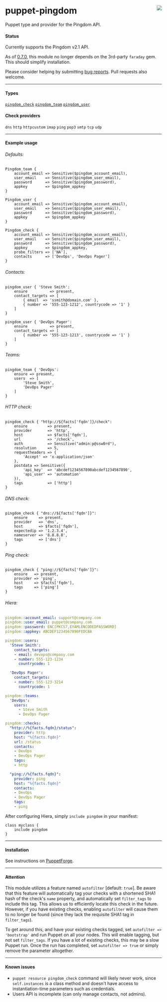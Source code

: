 # puppet-pingdom <img align="right" src="https://my.pingdom.com/images/pingdom.svg" />
Puppet type and provider for the Pingdom API.

#### Status
Currently supports the Pingdom v2.1 API.

As of [0.7.0](https://github.com/cwells/puppet-pingdom/releases/tag/0.7.0), this module no longer depends on the 3rd-party `faraday` gem. This should simplify installation.

Please consider helping by submitting [bug reports](https://github.com/cwells/puppet-pingdom/issues). Pull requests also welcome.

---

#### Types
[`pingdom_check`][pingdom_check_properties] [`pingdom_team`][pingdom_team_properties] [`pingdom_user`][pingdom_user_properties]

#### Check providers
`dns` `http` `httpcustom` `imap` `ping` `pop3` `smtp` `tcp` `udp`

---

#### Example usage
###### Defaults:
```puppet
Pingdom_team {
    account_email => Sensitive($pingdom_account_email),
    user_email    => Sensitive($pingdom_user_email),
    password      => Sensitive($pingdom_password),
    appkey        => $pingdom_appkey
}

Pingdom_user {
    account_email => Sensitive($pingdom_account_email),
    user_email    => Sensitive($pingdom_user_email),
    password      => Sensitive($pingdom_password),
    appkey        => $pingdom_appkey
}

Pingdom_check {
    account_email => Sensitive($pingdom_account_email),
    user_email    => Sensitive($pingdom_user_email),
    password      => Sensitive($pingdom_password),
    appkey        => $pingdom_appkey,
    probe_filters => ['NA'],
    contacts      => ['DevOps', 'DevOps Pager']
}
```

###### Contacts:
```puppet
pingdom_user { 'Steve Smith':
    ensure          => present,
    contact_targets => [
        { email  => 'ssmith@domain.com' },
        { number => '555-123-1212', countrycode => '1' }
    ]
}

pingdom_user { 'DevOps Pager':
    ensure          => present,
    contact_targets => [
        { number => '555-123-1213', countrycode => '1' }
    ]
}
```

###### Teams:
```puppet
pingdom_team { 'DevOps':
    ensure => present,
    users  => [
        'Steve Smith',
        'DevOps Pager'
    ]
}
```

###### HTTP check:
```puppet
pingdom_check { "http://${facts['fqdn']}/check":
    ensure         => present,
    provider       => 'http',
    host           => $facts['fqdn'],
    url            => '/check',
    auth           => Sensitive("admin:p@ssw0rd"),
    resolution     => 5,
    requestheaders => {
        'Accept' => 'x-application/json'
    },
    postdata => Sensitive({
        'api_key'  => 'abcdef1234567890abcdef1234567890',
        'api_user' => 'automation'
    }),
    tags           => ['http']
}
```

###### DNS check:
```puppet
pingdom_check { "dns://${facts['fqdn']}":
    ensure     => present,
    provider   => 'dns',
    host       => $facts['fqdn'],
    expectedip => '1.2.3.4',
    nameserver => '8.8.8.8',
    tags       => ['dns']
}
```

###### Ping check:
```puppet
pingdom_check { "ping://${facts['fqdn']}":
    ensure   => present,
    provider => 'ping',
    host     => $facts['fqdn'],
    tags     => ['ping']
}
```

###### Hiera:

```yaml
pingdom::account_email: support@company.com
pingdom::user_email: puppet@company.com
pingdom::password: ENC[PKCS7,EYAMLENCODEDPASSWORD]
pingdom::appkey: ABCDEF1234567890FEDCBA

pingdom::users:
  'Steve Smith':
    contact_targets:
    - email: devops@company.com
    - number: 555-123-1234
      countrycode: 1

  'DevOps Pager':
    contact_targets:
    - number: 555-123-3214
      countrycode: 1

pingdom::teams:
  'DevOps':
    users:
      - Steve Smith
      - DevOps Pager

pingdom::checks:
  "http://%{facts.fqdn}/status":
    provider: http
    host: "%{facts.fqdn}"
    url: /status
    contacts:
    - DevOps
    - DevOps Pager
    tags:
    - http

  "ping://%{facts.fqdn}":
    provider: ping
    host: "%{facts.fqdn}"
    contacts:
    - DevOps
    - DevOps Pager
    tags:
    - ping
```

After configuring Hiera, simply `include pingdom` in your manifest:

```puppet
class myclass {
    include pingdom
}
```

---

#### Installation
See instructions on [PuppetForge](https://forge.puppet.com/cwells/pingdom/readme).

---

#### Attention
This module utilizes a feature named `autofilter` [default: `true`]. Be aware that this feature will automatically tag your checks with a shortened SHA1 hash of the check's `name` property, and automatically set `filter_tags` to include this tag. This allows us to efficiently locate this check in the future. However, if you have existing checks, enabling `autofilter` will cause them to no longer be found (since they lack the requisite SHA1 tag in `filter_tags`).

To get around this, and have your existing checks tagged, set `autofilter => 'bootstrap'` and run Puppet on all your nodes. This will enable tagging, but not set `filter_tags`. If you have a lot of existing checks, this may be a slow Puppet run. Once the run has completed, set `autofilter => true` or simply remove the parameter altogether.

---

#### Known issues
- `puppet resource pingdom_check` command will likely never work, since `self.instances` is a class method and doesn't have access to instantiation-time parameters such as credentials.
- Users API is incomplete (can only manage contacts, not admins).

[pingdom_check_properties]: https://github.com/cwells/puppet-pingdom/wiki/Check-properties
[pingdom_team_properties]: https://github.com/cwells/puppet-pingdom/wiki/Team-properties
[pingdom_user_properties]: https://github.com/cwells/puppet-pingdom/wiki/User-properties
